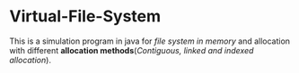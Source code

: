 # Virtual-File-System
This is a simulation program in java for *file system in memory* and allocation with different **allocation methods**(*Contiguous, linked and indexed allocation*).

